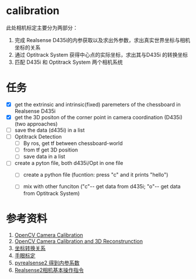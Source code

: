 # calibration
此处相机标定主要分为两部分：
1. 完成 Realsense D435i的内参获取以及求出外参数，求出真实世界坐标与相机坐标的关系
2. 通过 Optitrack System 获得中心点的实际坐标，求出其与D435i 的转换坐标
3. 匹配 D435i 和 Optitrack System 两个相机系统

# 任务
- [x] get the extrinsic and intrinsic(fixed) paremeters of the chessboard in Realsense D435i
- [x] get the 3D positon of the corner point in camera coordination (D435i) (two approaches)
- [ ] save the data (d435i) in a list
- [ ] Optitrack Detection
  - [ ] By ros, get tf between chessboard-world
  - [ ] from tf get 3D position
  - [ ] save data in a list
 - [ ] create a pyton file, both d435i/Opt in one file
    - [ ] create a python file (fucntion: press "c" and it prints "hello")
    - [ ] mix with other funciton ("c"-- get data from d435i; "o"-- get data from Optitrack System)
   


# 参考资料
1. [OpenCV Camera Calibration](https://opencv-python-tutroals.readthedocs.io/en/latest/py_tutorials/py_calib3d/py_calibration/py_calibration.html)
2. [OpenCV Camera Calibration and 3D Reconstrunction](https://docs.opencv.org/2.4/modules/calib3d/doc/camera_calibration_and_3d_reconstruction.html)
3. [坐标转换关系](https://www.guyuehome.com/7832)
4. [手眼标定](https://www.guyuehome.com/7871)
5. [pyrealsense2 得到内参系数](https://blog.csdn.net/qq_42393859/article/details/85341279?utm_medium=distribute.pc_relevant.none-task-blog-BlogCommendFromMachineLearnPai2-3.nonecase&depth_1-utm_source=distribute.pc_relevant.none-task-blog-BlogCommendFromMachineLearnPai2-3.nonecase)
6. [Realsense2相机基本操作指令](https://blog.csdn.net/weixin_42361804/article/details/104144690?biz_id=102&utm_term=realsense2%E6%A0%87%E5%AE%9A&utm_medium=distribute.pc_search_result.none-task-blog-2~all~sobaiduweb~default-1-104144690&spm=1018.2118.3001.4187)

